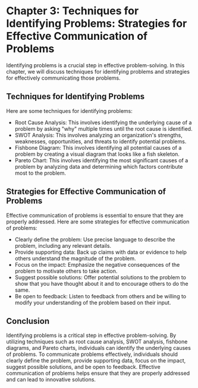 Chapter 3: Techniques for Identifying Problems: Strategies for Effective Communication of Problems
==================================================================================================

Identifying problems is a crucial step in effective problem-solving. In this chapter, we will discuss techniques for identifying problems and strategies for effectively communicating those problems.

Techniques for Identifying Problems
-----------------------------------

Here are some techniques for identifying problems:

* Root Cause Analysis: This involves identifying the underlying cause of a problem by asking "why" multiple times until the root cause is identified.
* SWOT Analysis: This involves analyzing an organization's strengths, weaknesses, opportunities, and threats to identify potential problems.
* Fishbone Diagram: This involves identifying all potential causes of a problem by creating a visual diagram that looks like a fish skeleton.
* Pareto Chart: This involves identifying the most significant causes of a problem by analyzing data and determining which factors contribute most to the problem.

Strategies for Effective Communication of Problems
--------------------------------------------------

Effective communication of problems is essential to ensure that they are properly addressed. Here are some strategies for effective communication of problems:

* Clearly define the problem: Use precise language to describe the problem, including any relevant details.
* Provide supporting data: Back up claims with data or evidence to help others understand the magnitude of the problem.
* Focus on the impact: Emphasize the negative consequences of the problem to motivate others to take action.
* Suggest possible solutions: Offer potential solutions to the problem to show that you have thought about it and to encourage others to do the same.
* Be open to feedback: Listen to feedback from others and be willing to modify your understanding of the problem based on their input.

Conclusion
----------

Identifying problems is a critical step in effective problem-solving. By utilizing techniques such as root cause analysis, SWOT analysis, fishbone diagrams, and Pareto charts, individuals can identify the underlying causes of problems. To communicate problems effectively, individuals should clearly define the problem, provide supporting data, focus on the impact, suggest possible solutions, and be open to feedback. Effective communication of problems helps ensure that they are properly addressed and can lead to innovative solutions.
